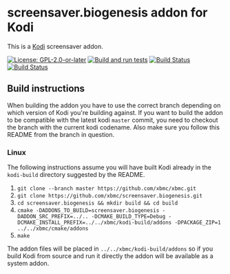 # screensaver.biogenesis addon for Kodi

This is a [Kodi](http://kodi.tv) screensaver addon.

[![License: GPL-2.0-or-later](https://img.shields.io/badge/License-GPL%20v2+-blue.svg)](LICENSE.md)
[![Build and run tests](https://github.com/xbmc/screensaver.biogenesis/actions/workflows/build.yml/badge.svg?branch=Matrix)](https://github.com/xbmc/screensaver.biogenesis/actions/workflows/build.yml)
[![Build Status](https://dev.azure.com/teamkodi/binary-addons/_apis/build/status/xbmc.screensaver.biogenesis?branchName=Matrix)](https://dev.azure.com/teamkodi/binary-addons/_build/latest?definitionId=42&branchName=Matrix)
[![Build Status](https://jenkins.kodi.tv/view/Addons/job/xbmc/job/screensaver.biogenesis/job/Matrix/badge/icon)](https://jenkins.kodi.tv/blue/organizations/jenkins/xbmc%2Fscreensaver.biogenesis/branches/)
<!--- [![Build Status](https://ci.appveyor.com/api/projects/status/github/xbmc/screensaver.biogenesis?svg=true)](https://ci.appveyor.com/project/xbmc/screensaver-biogenesis) -->

## Build instructions

When building the addon you have to use the correct branch depending on which version of Kodi you're building against.
If you want to build the addon to be compatible with the latest kodi `master` commit, you need to checkout the branch with the current kodi codename.
Also make sure you follow this README from the branch in question.

### Linux

The following instructions assume you will have built Kodi already in the `kodi-build` directory 
suggested by the README.

1. `git clone --branch master https://github.com/xbmc/xbmc.git`
2. `git clone https://github.com/xbmc/screensaver.biogenesis.git`
3. `cd screensaver.biogenesis && mkdir build && cd build`
4. `cmake -DADDONS_TO_BUILD=screensaver.biogenesis -DADDON_SRC_PREFIX=../.. -DCMAKE_BUILD_TYPE=Debug -DCMAKE_INSTALL_PREFIX=../../xbmc/kodi-build/addons -DPACKAGE_ZIP=1 ../../xbmc/cmake/addons`
5. `make`

The addon files will be placed in `../../xbmc/kodi-build/addons` so if you build Kodi from source and run it directly 
the addon will be available as a system addon.
